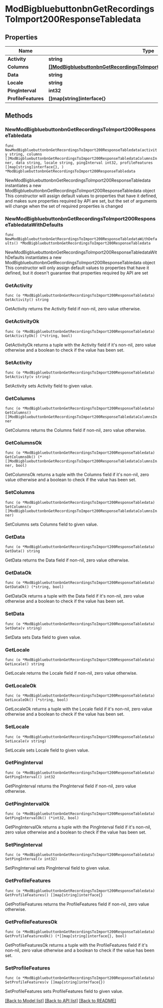 # ModBigbluebuttonbnGetRecordingsToImport200ResponseTabledata

## Properties

Name | Type | Description | Notes
------------ | ------------- | ------------- | -------------
**Activity** | **string** |  | 
**Columns** | [**[]ModBigbluebuttonbnGetRecordingsToImport200ResponseTabledataColumnsInner**](ModBigbluebuttonbnGetRecordingsToImport200ResponseTabledataColumnsInner.md) |  | 
**Data** | **string** |  | 
**Locale** | **string** |  | 
**PingInterval** | **int32** |  | 
**ProfileFeatures** | **[]map[string]interface{}** |  | 

## Methods

### NewModBigbluebuttonbnGetRecordingsToImport200ResponseTabledata

`func NewModBigbluebuttonbnGetRecordingsToImport200ResponseTabledata(activity string, columns []ModBigbluebuttonbnGetRecordingsToImport200ResponseTabledataColumnsInner, data string, locale string, pingInterval int32, profileFeatures []map[string]interface{}, ) *ModBigbluebuttonbnGetRecordingsToImport200ResponseTabledata`

NewModBigbluebuttonbnGetRecordingsToImport200ResponseTabledata instantiates a new ModBigbluebuttonbnGetRecordingsToImport200ResponseTabledata object
This constructor will assign default values to properties that have it defined,
and makes sure properties required by API are set, but the set of arguments
will change when the set of required properties is changed

### NewModBigbluebuttonbnGetRecordingsToImport200ResponseTabledataWithDefaults

`func NewModBigbluebuttonbnGetRecordingsToImport200ResponseTabledataWithDefaults() *ModBigbluebuttonbnGetRecordingsToImport200ResponseTabledata`

NewModBigbluebuttonbnGetRecordingsToImport200ResponseTabledataWithDefaults instantiates a new ModBigbluebuttonbnGetRecordingsToImport200ResponseTabledata object
This constructor will only assign default values to properties that have it defined,
but it doesn't guarantee that properties required by API are set

### GetActivity

`func (o *ModBigbluebuttonbnGetRecordingsToImport200ResponseTabledata) GetActivity() string`

GetActivity returns the Activity field if non-nil, zero value otherwise.

### GetActivityOk

`func (o *ModBigbluebuttonbnGetRecordingsToImport200ResponseTabledata) GetActivityOk() (*string, bool)`

GetActivityOk returns a tuple with the Activity field if it's non-nil, zero value otherwise
and a boolean to check if the value has been set.

### SetActivity

`func (o *ModBigbluebuttonbnGetRecordingsToImport200ResponseTabledata) SetActivity(v string)`

SetActivity sets Activity field to given value.


### GetColumns

`func (o *ModBigbluebuttonbnGetRecordingsToImport200ResponseTabledata) GetColumns() []ModBigbluebuttonbnGetRecordingsToImport200ResponseTabledataColumnsInner`

GetColumns returns the Columns field if non-nil, zero value otherwise.

### GetColumnsOk

`func (o *ModBigbluebuttonbnGetRecordingsToImport200ResponseTabledata) GetColumnsOk() (*[]ModBigbluebuttonbnGetRecordingsToImport200ResponseTabledataColumnsInner, bool)`

GetColumnsOk returns a tuple with the Columns field if it's non-nil, zero value otherwise
and a boolean to check if the value has been set.

### SetColumns

`func (o *ModBigbluebuttonbnGetRecordingsToImport200ResponseTabledata) SetColumns(v []ModBigbluebuttonbnGetRecordingsToImport200ResponseTabledataColumnsInner)`

SetColumns sets Columns field to given value.


### GetData

`func (o *ModBigbluebuttonbnGetRecordingsToImport200ResponseTabledata) GetData() string`

GetData returns the Data field if non-nil, zero value otherwise.

### GetDataOk

`func (o *ModBigbluebuttonbnGetRecordingsToImport200ResponseTabledata) GetDataOk() (*string, bool)`

GetDataOk returns a tuple with the Data field if it's non-nil, zero value otherwise
and a boolean to check if the value has been set.

### SetData

`func (o *ModBigbluebuttonbnGetRecordingsToImport200ResponseTabledata) SetData(v string)`

SetData sets Data field to given value.


### GetLocale

`func (o *ModBigbluebuttonbnGetRecordingsToImport200ResponseTabledata) GetLocale() string`

GetLocale returns the Locale field if non-nil, zero value otherwise.

### GetLocaleOk

`func (o *ModBigbluebuttonbnGetRecordingsToImport200ResponseTabledata) GetLocaleOk() (*string, bool)`

GetLocaleOk returns a tuple with the Locale field if it's non-nil, zero value otherwise
and a boolean to check if the value has been set.

### SetLocale

`func (o *ModBigbluebuttonbnGetRecordingsToImport200ResponseTabledata) SetLocale(v string)`

SetLocale sets Locale field to given value.


### GetPingInterval

`func (o *ModBigbluebuttonbnGetRecordingsToImport200ResponseTabledata) GetPingInterval() int32`

GetPingInterval returns the PingInterval field if non-nil, zero value otherwise.

### GetPingIntervalOk

`func (o *ModBigbluebuttonbnGetRecordingsToImport200ResponseTabledata) GetPingIntervalOk() (*int32, bool)`

GetPingIntervalOk returns a tuple with the PingInterval field if it's non-nil, zero value otherwise
and a boolean to check if the value has been set.

### SetPingInterval

`func (o *ModBigbluebuttonbnGetRecordingsToImport200ResponseTabledata) SetPingInterval(v int32)`

SetPingInterval sets PingInterval field to given value.


### GetProfileFeatures

`func (o *ModBigbluebuttonbnGetRecordingsToImport200ResponseTabledata) GetProfileFeatures() []map[string]interface{}`

GetProfileFeatures returns the ProfileFeatures field if non-nil, zero value otherwise.

### GetProfileFeaturesOk

`func (o *ModBigbluebuttonbnGetRecordingsToImport200ResponseTabledata) GetProfileFeaturesOk() (*[]map[string]interface{}, bool)`

GetProfileFeaturesOk returns a tuple with the ProfileFeatures field if it's non-nil, zero value otherwise
and a boolean to check if the value has been set.

### SetProfileFeatures

`func (o *ModBigbluebuttonbnGetRecordingsToImport200ResponseTabledata) SetProfileFeatures(v []map[string]interface{})`

SetProfileFeatures sets ProfileFeatures field to given value.



[[Back to Model list]](../README.md#documentation-for-models) [[Back to API list]](../README.md#documentation-for-api-endpoints) [[Back to README]](../README.md)


